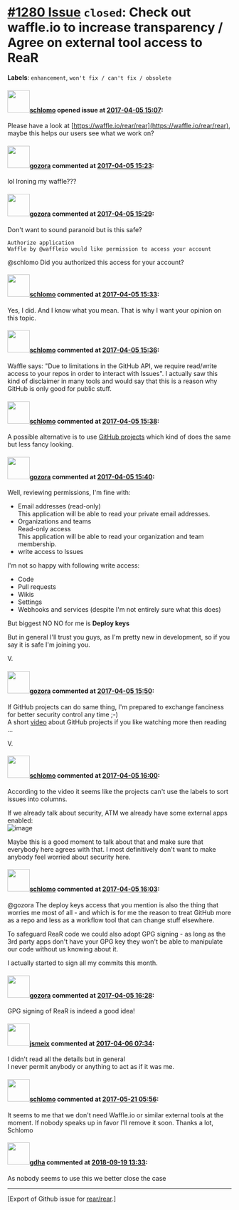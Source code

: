 [\#1280 Issue](https://github.com/rear/rear/issues/1280) `closed`: Check out waffle.io to increase transparency / Agree on external tool access to ReaR
=======================================================================================================================================================

**Labels**: `enhancement`, `won't fix / can't fix / obsolete`

#### <img src="https://avatars.githubusercontent.com/u/101384?v=4" width="50">[schlomo](https://github.com/schlomo) opened issue at [2017-04-05 15:07](https://github.com/rear/rear/issues/1280):

Please have a look at
[https://waffle.io/rear/rear](https://waffle.io/rear/rear), maybe this
helps our users see what we work on?

#### <img src="https://avatars.githubusercontent.com/u/12116358?u=1c5ba9dcee5ca3082f03029a7fbe647efd30eb49&v=4" width="50">[gozora](https://github.com/gozora) commented at [2017-04-05 15:23](https://github.com/rear/rear/issues/1280#issuecomment-291896770):

lol Ironing my waffle???

#### <img src="https://avatars.githubusercontent.com/u/12116358?u=1c5ba9dcee5ca3082f03029a7fbe647efd30eb49&v=4" width="50">[gozora](https://github.com/gozora) commented at [2017-04-05 15:29](https://github.com/rear/rear/issues/1280#issuecomment-291898901):

Don't want to sound paranoid but is this safe?

    Authorize application
    Waffle by @waffleio would like permission to access your account

@schlomo Did you authorized this access for your account?

#### <img src="https://avatars.githubusercontent.com/u/101384?v=4" width="50">[schlomo](https://github.com/schlomo) commented at [2017-04-05 15:33](https://github.com/rear/rear/issues/1280#issuecomment-291900232):

Yes, I did. And I know what you mean. That is why I want your opinion on
this topic.

#### <img src="https://avatars.githubusercontent.com/u/101384?v=4" width="50">[schlomo](https://github.com/schlomo) commented at [2017-04-05 15:36](https://github.com/rear/rear/issues/1280#issuecomment-291901203):

Waffle says: "Due to limitations in the GitHub API, we require
read/write access to your repos in order to interact with Issues". I
actually saw this kind of disclaimer in many tools and would say that
this is a reason why GitHub is only good for public stuff.

#### <img src="https://avatars.githubusercontent.com/u/101384?v=4" width="50">[schlomo](https://github.com/schlomo) commented at [2017-04-05 15:38](https://github.com/rear/rear/issues/1280#issuecomment-291901886):

A possible alternative is to use [GitHub
projects](https://github.com/blog/2256-a-whole-new-github-universe-announcing-new-tools-forums-and-features)
which kind of does the same but less fancy looking.

#### <img src="https://avatars.githubusercontent.com/u/12116358?u=1c5ba9dcee5ca3082f03029a7fbe647efd30eb49&v=4" width="50">[gozora](https://github.com/gozora) commented at [2017-04-05 15:40](https://github.com/rear/rear/issues/1280#issuecomment-291902610):

Well, reviewing permissions, I'm fine with:

-   Email addresses (read-only)  
    This application will be able to read your private email addresses.
-   Organizations and teams  
    Read-only access  
    This application will be able to read your organization and team
    membership.
-   write access to Issues

I'm not so happy with following write access:

-   Code
-   Pull requests
-   Wikis
-   Settings
-   Webhooks and services (despite I'm not entirely sure what this does)

But biggest NO NO for me is **Deploy keys**

But in general I'll trust you guys, as I'm pretty new in development, so
if you say it is safe I'm joining you.

V.

#### <img src="https://avatars.githubusercontent.com/u/12116358?u=1c5ba9dcee5ca3082f03029a7fbe647efd30eb49&v=4" width="50">[gozora](https://github.com/gozora) commented at [2017-04-05 15:50](https://github.com/rear/rear/issues/1280#issuecomment-291905807):

If GitHub projects can do same thing, I'm prepared to exchange fanciness
for better security control any time ;-)  
A short [video](https://www.youtube.com/watch?v=C6MGKHkNtxU) about
GitHub projects if you like watching more then reading ...

V.

#### <img src="https://avatars.githubusercontent.com/u/101384?v=4" width="50">[schlomo](https://github.com/schlomo) commented at [2017-04-05 16:00](https://github.com/rear/rear/issues/1280#issuecomment-291909182):

According to the video it seems like the projects can't use the labels
to sort issues into columns.

If we already talk about security, ATM we already have some external
apps enabled:  
![image](https://cloud.githubusercontent.com/assets/101384/24714729/9f671db4-1a29-11e7-887f-bb31e4542ee0.png)

Maybe this is a good moment to talk about that and make sure that
everybody here agrees with that. I most definitively don't want to make
anybody feel worried about security here.

#### <img src="https://avatars.githubusercontent.com/u/101384?v=4" width="50">[schlomo](https://github.com/schlomo) commented at [2017-04-05 16:03](https://github.com/rear/rear/issues/1280#issuecomment-291909971):

@gozora The deploy keys access that you mention is also the thing that
worries me most of all - and which is for me the reason to treat GitHub
more as a repo and less as a workflow tool that can change stuff
elsewhere.

To safeguard ReaR code we could also adopt GPG signing - as long as the
3rd party apps don't have your GPG key they won't be able to manipulate
our code without us knowing about it.

I actually started to sign all my commits this month.

#### <img src="https://avatars.githubusercontent.com/u/12116358?u=1c5ba9dcee5ca3082f03029a7fbe647efd30eb49&v=4" width="50">[gozora](https://github.com/gozora) commented at [2017-04-05 16:28](https://github.com/rear/rear/issues/1280#issuecomment-291917794):

GPG signing of ReaR is indeed a good idea!

#### <img src="https://avatars.githubusercontent.com/u/1788608?u=925fc54e2ce01551392622446ece427f51e2f0ce&v=4" width="50">[jsmeix](https://github.com/jsmeix) commented at [2017-04-06 07:34](https://github.com/rear/rear/issues/1280#issuecomment-292093150):

I didn't read all the details but in general  
I never permit anybody or anything to act as if it was me.

#### <img src="https://avatars.githubusercontent.com/u/101384?v=4" width="50">[schlomo](https://github.com/schlomo) commented at [2017-05-21 05:56](https://github.com/rear/rear/issues/1280#issuecomment-302917130):

It seems to me that we don't need Waffle.io or similar external tools at
the moment. If nobody speaks up in favor I'll remove it soon. Thanks a
lot, Schlomo

#### <img src="https://avatars.githubusercontent.com/u/888633?u=cdaeb31efcc0048d3619651aa18dd4b76e636b21&v=4" width="50">[gdha](https://github.com/gdha) commented at [2018-09-19 13:33](https://github.com/rear/rear/issues/1280#issuecomment-422805155):

As nobody seems to use this we better close the case

------------------------------------------------------------------------

\[Export of Github issue for
[rear/rear](https://github.com/rear/rear).\]
